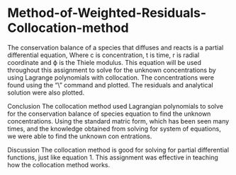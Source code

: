 # Method-of-Weighted-Residuals-Collocation-method

The conservation balance of a species that diffuses and reacts is a partial differential equation,
Where c is concentration, t is time, r is radial coordinate and ϕ is the Thiele modulus. This
equation will be used throughout this assignment to solve for the unknown concentrations by
using Lagrange polynomials with collocation. The concentrations were found using the “\”
command and plotted. The residuals and analytical solution were also plotted.

Conclusion
The collocation method used Lagrangian polynomials to solve for the conservation balance of
species equation to find the unknown concentrations. Using the standard matric form, which has
been seen many times, and the knowledge obtained from solving for system of equations, we
were able to find the unknown con entrations.

Discussion
The collocation method is good for solving for partial differential functions, just like equation 1.
This assignment was effective in teaching how the collocation method works.

